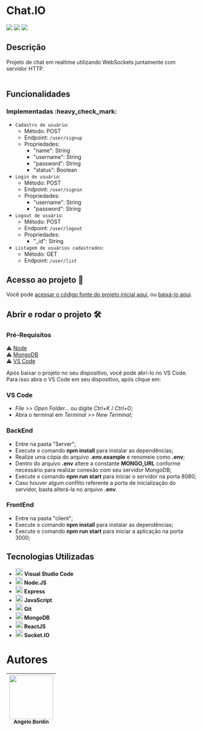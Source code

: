 <h1>Chat.IO</h1>

<p>
  <img src="https://img.shields.io/badge/status-em%20desenvolvimento-brightgreen"/>
  <img src="https://img.shields.io/badge/última%20atualização-novembro-yellowgreen"/>
  <img src="https://img.shields.io/badge/Node.JS-18.18.7-blueviolet"/>
</p>

<h2>Descrição</h2>
Projeto de chat em realtime utilizando WebSockets juntamente com servidor HTTP.<br>
<br>

<h2>Funcionalidades</h2>
<h3>Implementadas :heavy_check_mark:</h3>

-   `Cadastro de usuário`:
    -   Método: POST
    -   Endpoint: `/user/signup`
      - Propriedades:
        - "name": String
        - "username": String
        - "password": String
        - "status": Boolean  
-   `Login de usuário`:
    -   Método: POST
    -   Endpoint: `/user/signin`
      - Propriedades:
        - "username": String
        - "password": String
-   `Logout de usuário`:
    -   Método: POST
    -   Endpoint: `/user/logout`
      - Propriedades:
        - "_id": String  
-   `Listagem de usuários cadastrados`:
    -   Método: GET
    -   Endpoint: `/user/list`


<h2>Acesso ao projeto 📁</h2>

Você pode [acessar o código fonte do projeto inicial aqui](https://github.com/angelobordin/chat.io), ou [baixá-lo aqui](https://github.com/angelobordin/chat.io/archive/refs/heads/main.zip).

<h2>Abrir e rodar o projeto 🛠️</h2>
<h3>Pré-Requisitos</h3>

⚠️ [Node](https://nodejs.org/en/)<br>
⚠️ [MongoDB](https://www.mongodb.com/try/download/community)<br>
⚠️ [VS Code](https://code.visualstudio.com/Download)<br>

Após baixar o projeto no seu dispositivo, você pode abri-lo no VS Code.<br>
Para isso abra o VS Code em seu dispositivo, após clique em:

<h3>VS Code</h3>

-   _File >> Open Folder..._ ou digite _Ctrl+K_ / _Ctrl+O_;
-   Abra o terminal em _Terminal >> New Terminal_;

<h3>BackEnd</h3>

-   Entre na pasta "Server";
-   Execute o comando __npm install__ para instalar as dependências;
-   Realize uma cópia do arquivo __.env.example__ e renomeie como __.env__;
-   Dentro do arquivo __.env__ altere a constante __MONGO_URL__ conforme necessário para realizar conexão com seu servidor MongoDB;
-   Execute o comando __npm run start__ para iniciar o servidor na porta 8080;
  -  Caso houver algum conflito referente a porta de inicialização do servidor, basta alterá-la no arquivo __.env__.

<h3>FrontEnd</h3>

-   Entre na pasta "client";
-   Execute o comando __npm install__ para instalar as dependências;
-   Execute o comando __npm run start__ para iniciar a aplicação na porta 3000;

<h2>Tecnologias Utilizadas</h2>

<ul>
  <li><img src="https://cdn.jsdelivr.net/gh/devicons/devicon/icons/vscode/vscode-plain.svg" width="20" height="20"/><b> Visual Studio Code</b></li>
  <li><img src="https://cdn.jsdelivr.net/gh/devicons/devicon/icons/nodejs/nodejs-original.svg" width="20" height="20"/><b> Node.JS</b></li>
  <li><img src="https://cdn.jsdelivr.net/gh/devicons/devicon/icons/express/express-original.svg" width="20" height="20"/><b> Express</b></li>
  <li><img src="https://cdn.jsdelivr.net/gh/devicons/devicon/icons/javascript/javascript-original.svg" width="20" height="20"/><b> JavaScript</b></li>
  <li><img src="https://cdn.jsdelivr.net/gh/devicons/devicon/icons/git/git-original.svg" width="20" height="20"/><b> Git</b></li>
  <li><img src="https://cdn.jsdelivr.net/gh/devicons/devicon/icons/mongodb/mongodb-original-wordmark.svg" width="20" height="20"/><b> MongoDB</b></li>
  <li><img src="https://cdn.jsdelivr.net/gh/devicons/devicon/icons/react/react-original.svg" width="20" height="20"/><b> ReactJS</b></li>
  <li><img src="https://cdn.jsdelivr.net/gh/devicons/devicon/icons/socketio/socketio-original.svg" width="20" height="20"/><b> Socket.IO</b></li>
</ul>

# Autores

| [<img src="https://avatars.githubusercontent.com/u/70332789?s=400&u=c6b947894c97e0e941f64aafeb22719ff49589ac&v=4" width=115><br><sub>Angelo Bordin</sub>](https://github.com/angelobordin) |
| :----------------------------------------------------------------------------------------------------------------------------------------------------------------------------------------: |

